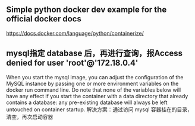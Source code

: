 ## Simple python docker dev example for the official docker docs
https://docs.docker.com/language/python/containerize/


## mysql指定 database 后，再进行查询，报Access denied for user 'root'@'172.18.0.4'
When you start the mysql image, you can adjust the configuration of the MySQL instance by passing one or more environment variables on the docker run command line. Do note that none of the variables below will have any effect if you start the container with a data directory that already contains a database: any pre-existing database will always be left untouched on container startup.
解决方案：通过访问 mysql 容器挂在的目录，清空，再次启动容器